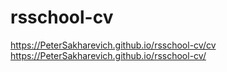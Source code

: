 # rsschool-cv
https://PeterSakharevich.github.io/rsschool-cv/cv
https://PeterSakharevich.github.io/rsschool-cv/

